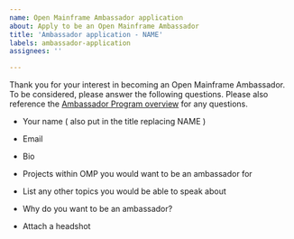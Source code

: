 ```yaml
---
name: Open Mainframe Ambassador application
about: Apply to be an Open Mainframe Ambassador
title: 'Ambassador application - NAME'
labels: ambassador-application
assignees: ''

---
```


Thank you for your interest in becoming an Open Mainframe Ambassador. To be considered, please answer the following questions. Please also reference the [Ambassador Program overview](https://github.com/openmainframeproject/tac/blob/master/process/ambassadors.md) for any questions.

* Your name ( also put in the title replacing NAME )


* Email


* Bio


* Projects within OMP you would want to be an ambassador for


* List any other topics you would be able to speak about


* Why do you want to be an ambassador?


* Attach a headshot
